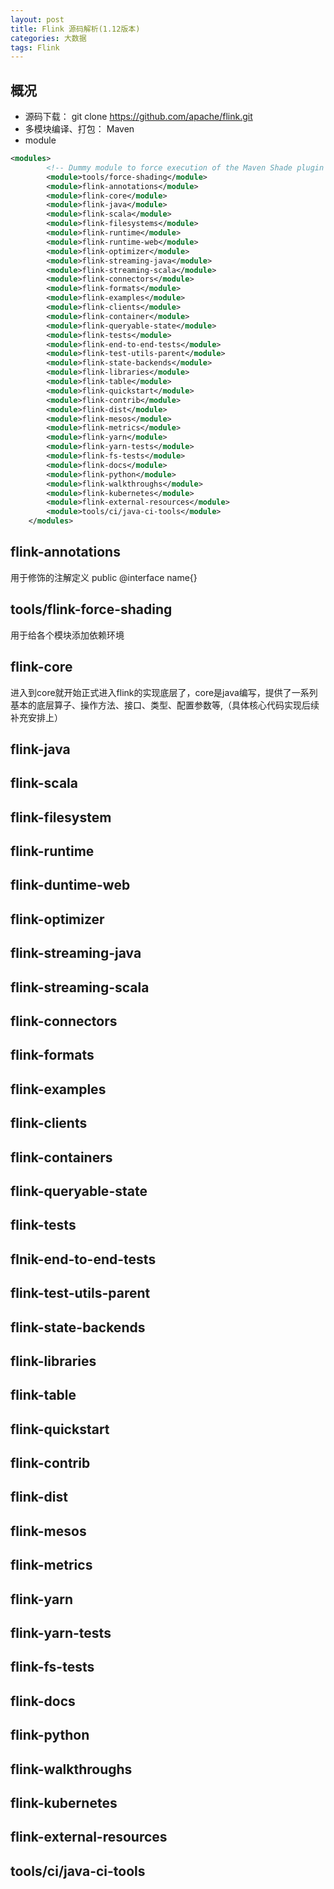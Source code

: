 ```yaml
---
layout: post
title: Flink 源码解析(1.12版本)
categories: 大数据
tags: Flink
---
```


## 概况

- 源码下载：
  git clone https://github.com/apache/flink.git
- 多模块编译、打包：
  Maven
- module

```xml
<modules>
		<!-- Dummy module to force execution of the Maven Shade plugin (see Shade plugin below) -->
		<module>tools/force-shading</module>
		<module>flink-annotations</module>
		<module>flink-core</module>
		<module>flink-java</module>
		<module>flink-scala</module>
		<module>flink-filesystems</module>
		<module>flink-runtime</module>
		<module>flink-runtime-web</module>
		<module>flink-optimizer</module>
		<module>flink-streaming-java</module>
		<module>flink-streaming-scala</module>
		<module>flink-connectors</module>
		<module>flink-formats</module>
		<module>flink-examples</module>
		<module>flink-clients</module>
		<module>flink-container</module>
		<module>flink-queryable-state</module>
		<module>flink-tests</module>
		<module>flink-end-to-end-tests</module>
		<module>flink-test-utils-parent</module>
		<module>flink-state-backends</module>
		<module>flink-libraries</module>
		<module>flink-table</module>
		<module>flink-quickstart</module>
		<module>flink-contrib</module>
		<module>flink-dist</module>
		<module>flink-mesos</module>
		<module>flink-metrics</module>
		<module>flink-yarn</module>
		<module>flink-yarn-tests</module>
		<module>flink-fs-tests</module>
		<module>flink-docs</module>
		<module>flink-python</module>
		<module>flink-walkthroughs</module>
		<module>flink-kubernetes</module>
		<module>flink-external-resources</module>
		<module>tools/ci/java-ci-tools</module>
	</modules>
```

## flink-annotations

用于修饰的注解定义 public @interface name{}

## tools/flink-force-shading

用于给各个模块添加依赖环境

## flink-core

进入到core就开始正式进入flink的实现底层了，core是java编写，提供了一系列基本的底层算子、操作方法、接口、类型、配置参数等,（具体核心代码实现后续补充安排上）

## flink-java

## flink-scala

## flink-filesystem

## flink-runtime

## flink-duntime-web

## flink-optimizer

## flink-streaming-java

## flink-streaming-scala

## flink-connectors

## flink-formats

## flink-examples

## flink-clients

## flink-containers

## flink-queryable-state

## flink-tests

## flnik-end-to-end-tests

## flink-test-utils-parent

## flink-state-backends

## flink-libraries

## flink-table

## flink-quickstart

## flink-contrib

## flink-dist

## flink-mesos

## flink-metrics

## flink-yarn

## flink-yarn-tests

## flink-fs-tests

## flink-docs

## flink-python

## flink-walkthroughs

## flink-kubernetes

## flink-external-resources

## tools/ci/java-ci-tools
